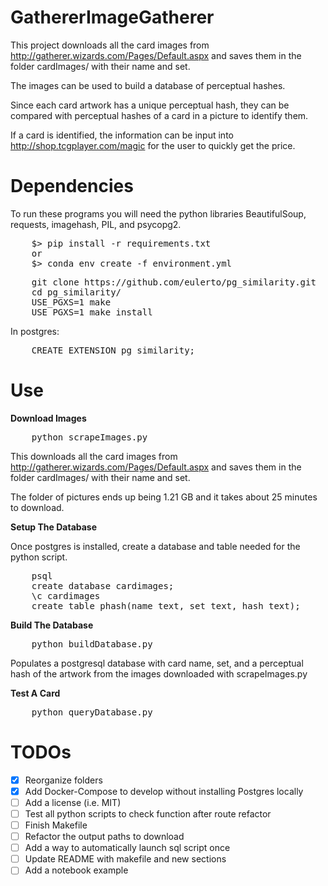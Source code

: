 # GathererImageGatherer

This project downloads all the card images from http://gatherer.wizards.com/Pages/Default.aspx and saves them in the folder cardImages/ with their name and set.

The images can be used to build a database of perceptual hashes.

Since each card artwork has a unique perceptual hash, they can be compared with perceptual hashes of a card in a picture to identify them.

If a card is identified, the information can be input into http://shop.tcgplayer.com/magic for the user to quickly get the price.

# Dependencies

To run these programs you will need the python libraries BeautifulSoup, requests, imagehash, PIL, and psycopg2.

<pre>
    $> pip install -r requirements.txt
    or
    $> conda env create -f environment.yml
</pre>

<pre>
    git clone https://github.com/eulerto/pg_similarity.git
    cd pg_similarity/
    USE_PGXS=1 make
    USE_PGXS=1 make install
</pre>

In postgres:
<pre>
    CREATE EXTENSION pg_similarity;
</pre>

# Use

**Download Images**

<pre>
    python scrapeImages.py
</pre>

This downloads all the card images from http://gatherer.wizards.com/Pages/Default.aspx and saves them in the folder cardImages/ with their name and set.

The folder of pictures ends up being 1.21 GB and it takes about 25 minutes to download.

**Setup The Database**

Once postgres is installed, create a database and table needed for the python script.
<pre>
    psql
    create database cardimages;
    \c cardimages
    create table phash(name text, set text, hash text);
</pre>

**Build The Database**

<pre>
    python buildDatabase.py
</pre>

Populates a postgresql database with card name, set, and a perceptual hash of the artwork from the images downloaded with scrapeImages.py

**Test A Card**

<pre>
    python queryDatabase.py
</pre>

# TODOs

- [x] Reorganize folders
- [x] Add Docker-Compose to develop without installing Postgres locally
- [ ] Add a license (i.e. MIT)
- [ ] Test all python scripts to check function after route refactor
- [ ] Finish Makefile
- [ ] Refactor the output paths to download
- [ ] Add a way to automatically launch sql script once
- [ ] Update README with makefile and new sections
- [ ] Add a notebook example
